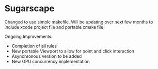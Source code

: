 # Sugarscape
Changed to use simple makefile.
Will be updating over next few months to include xcode project file and portable cmake file.


Ongoing Improvements:
* Completion of all rules
* New portable Viewport to allow for point and click interaction
* Asynchronous version to be added
* New GPU concurrency implementation
